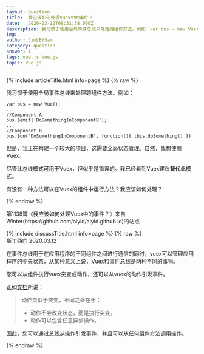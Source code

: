 ```yaml
---
layout: question
title:  我应该如何处理Vuex中的事件？
date:   2020-03-12T08:31:38.000Z
description: 我习惯于使用全局事件总线来处理跨组件方法。例如：var bus = new Vue();...//Component Abus.$emit('D...
img: 
author: JimLEYSam
category: question
answer: 1
tags: vue.js Vue.js
topic: Vue.js
---
```

<div class="article-root">
  <div class="article">
    {% include articleTitle.html info=page %}
    {% raw %}
    <div class="article-content"><p><font style="vertical-align: inherit;"><font style="vertical-align: inherit;">我习惯于使用全局事件总线来处理跨组件方法。</font><font style="vertical-align: inherit;">例如：</font></font></p>

<pre><code>var bus = new Vue();<font></font>
...<font></font>
//Component A<font></font>
bus.$emit('DoSomethingInComponentB');<font></font>
...<font></font>
//Component B<font></font>
bus.$on('DoSomethingInComponentB', function(){ this.doSomething() })<font></font>
</code></pre>

<p><font style="vertical-align: inherit;"><font style="vertical-align: inherit;">但是，我正在构建一个较大的项目，这需要全局状态管理。</font><font style="vertical-align: inherit;">自然，我想使用Vuex。</font></font></p>

<p><font style="vertical-align: inherit;"><font style="vertical-align: inherit;">尽管此总线模式可用于Vuex，但似乎是错误的。</font><font style="vertical-align: inherit;">我已经看到Vuex建议</font></font><strong><font style="vertical-align: inherit;"><font style="vertical-align: inherit;">替代</font></font></strong><font style="vertical-align: inherit;"><font style="vertical-align: inherit;">此模式。</font></font></p>

<p><font style="vertical-align: inherit;"><font style="vertical-align: inherit;">有没有一种方法可以在Vuex的组件中运行方法？</font><font style="vertical-align: inherit;">我应该如何处理？</font></font></p></div>
    {% endraw %}
  </div>
  <p class="winter_mark">第1138篇《我应该如何处理Vuex中的事件？》来自Winter(https://github.com/aiyld/aiyld.github.io)的站点</p>
  <div class="discuss-wrapper">
    {% include discussTitle.html info=page %}
    {% raw %}
    <div class="discuss-item">
        <div class="discuss-parent">
          <div class="discuss-meta">
            <span class="discuss-user">斯丁西门</span>
            <span class="discuss-time">2020.03.12</span>
          </div>
          <div class="discuss-comment"><p><a href="https://vuex.vuejs.org/en" rel="noreferrer"><font style="vertical-align: inherit;"></font></a><font style="vertical-align: inherit;"><font style="vertical-align: inherit;">在事件总线用于在应用程序的不同组件之间进行通信的同时，vuex可以管理应用程序的中央状态，从某种意义上说，</font><a href="https://vuex.vuejs.org/en" rel="noreferrer"><font style="vertical-align: inherit;">Vuex</font></a><font style="vertical-align: inherit;">和</font></font><a href="https://vuejs.org/v2/guide/components.html#Non-Parent-Child-Communication" rel="noreferrer"><font style="vertical-align: inherit;"><font style="vertical-align: inherit;">事件总线</font></font></a><font style="vertical-align: inherit;"><font style="vertical-align: inherit;">是两种不同的事物。</font></font></p>

<p><font style="vertical-align: inherit;"><font style="vertical-align: inherit;">您可以从组件执行vuex突变或动作，还可以从vuex的动作引发事件。</font></font></p>

<p><font style="vertical-align: inherit;"><font style="vertical-align: inherit;">正如</font></font><a href="https://vuex.vuejs.org/en/actions.html" rel="noreferrer"><font style="vertical-align: inherit;"><font style="vertical-align: inherit;">文档</font></font></a><font style="vertical-align: inherit;"><font style="vertical-align: inherit;">所说：</font></font></p>

<blockquote>
  <p><font style="vertical-align: inherit;"><font style="vertical-align: inherit;">动作类似于突变，不同之处在于：</font></font></p>
  
  <ul>
  <li><font style="vertical-align: inherit;"><font style="vertical-align: inherit;">动作不会改变状态，而是执行突变。</font></font></li>
  <li><font style="vertical-align: inherit;"><font style="vertical-align: inherit;">动作可以包含任意异步操作。</font></font></li>
  </ul>
</blockquote>

<p><font style="vertical-align: inherit;"><font style="vertical-align: inherit;">因此，您可以通过总线从操作引发事件，并且可以从任何组件方法调用操作。</font></font></p></div>
        </div></div>
    {% endraw %}
  </div>
<div>

